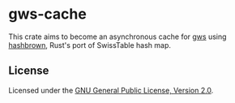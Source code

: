 gws-cache
=========

This crate aims to become an asynchronous cache for [gws](https://github.com/AlbertGoma/gws) using [hashbrown](https://github.com/rust-lang/hashbrown), Rust's port of SwissTable hash map.

## License

Licensed under the [GNU General Public License, Version 2.0](LICENSE).
